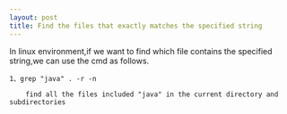 ```yaml
---
layout: post
title: Find the files that exactly matches the specified string
---
```


In linux environment,if we want to find which file contains the specified string,we can use the cmd as follows.

    1、grep "java" . -r -n
    
        find all the files included "java" in the current directory and subdirectories 
